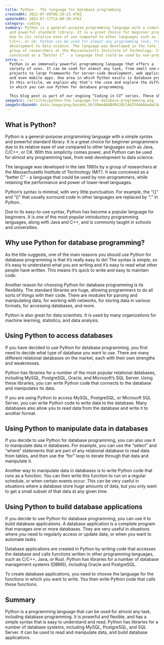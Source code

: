 ```yaml
---
title: Python - The language for database programming
createdAt: 2022-07-09T06:20:23.478Z
updatedAt: 2022-07-17T15:00:30.476Z
category: coding
summary: Python is a general-purpose programming language with a simple syntax
  and powerful standard library. It is a great choice for beginner programmers
  due to its relative ease of use compared to other languages such as Java,
  C/C++, or C#. Python can be used for almost any programming task, from web
  development to data science. The language was developed in the late 1980s by a
  group of researchers at the Massachusetts Institute of Technology. It was
  conceived as a “better C” - a language that could be used by non-programmers.
intro: >-
  Python is an immensely powerful programming language that offers a
  variety of uses. It can be used for almost any task, from small one-off
  projects to large frameworks for server-side development, web applications,
  and even mobile apps. One area in which Python excels is database programming.
  In this article, we explain why that’s the case and explore the different ways
  in which you can use Python for database programming. 

  This blog post is part of our ongoing “Coding in CV” series. These shorter articles cover individual technical skills you may want to include in your resume or CV as a programmer or software developer - or indeed as anything with a computer in it! We look at everything from Java to cryptography and beyond.
imageSrc: /articles/python-the-language-for-database-programming.png
imageSrcBase64: data:image/png;base64,UklGRmoAAABXRUJQVlA4IF4AAAAwAwCdASoKAAoAAUAmJbACdLoB+AH4gTADBAPX/A8/AZ8AAP70AQB1Ad37Bcw4mxmqnQOBM9jGrkkYx2ookCUjnHKW/9yKTsqK+aNqj0h/t//+SuU1lRnmMU+1oAAA
---
```


## What is Python?

Python is a general-purpose programming language with a simple syntax and powerful standard library. It is a great choice for beginner programmers due to its relative ease of use compared to other languages such as Java, C/C++, or C#. With this simplicity comes power, and Python can be used for almost any programming task, from web development to data science.

The language was developed in the late 1980s by a group of researchers at the Massachusetts Institute of Technology (MIT). It was conceived as a “better C” - a language that could be used by non-programmers, while retaining the performance and power of lower-level languages.

Python’s syntax is minimal, with very little punctuation. For example, the “{}” and “()” that usually surround code in other languages are replaced by “:” in Python.

Due to its easy-to-use syntax, Python has become a popular language for beginners. It is one of the most popular introductory programming languages, along with Java and C++, and is commonly taught in schools and universities.

## Why use Python for database programming?

As the title suggests, one of the main reasons you should use Python for database programming is that it’s really easy to do! The syntax is simple, so it’s easy to understand what you are writing and it’s easy to read what other people have written. This means it’s quick to write and easy to maintain code. 

Another reason for choosing Python for database programming is its flexibility. The standard libraries are huge, allowing programmers to do all sorts of things with their code. There are modules for parsing and manipulating data, for working with networks, for storing data in various formats, for accessing databases, and more.

Python is also great for data scientists. It is used by many organizations for machine learning, statistics, and data analysis.

## Using Python to access databases

If you have decided to use Python for database programming, you first need to decide what type of database you want to use. There are many different relational databases on the market, each with their own strengths and weaknesses.

Python has libraries for a number of the most popular relational databases, including MySQL, PostgreSQL, Oracle, and Microsoft’s SQL Server. Using these libraries, you can write Python code that connects to the database and manipulates its data. 

If you are using Python to access MySQL, PostgreSQL, or Microsoft SQL Server, you can write Python code to write data to the database. Many databases also allow you to read data from the database and write it to another format.

## Using Python to manipulate data in databases

If you decide to use Python for database programming, you can also use it to manipulate data in databases. For example, you can use the “select” and “where” statements that are part of any relational database to read data from tables, and then use the “for” loop to iterate through that data and manipulate it. 

Another way to manipulate data in databases is to write Python code that runs as a function. You can then write this function to run on a regular schedule, or when certain events occur. This can be very useful in situations where a database store huge amounts of data, but you only want to get a small subset of that data at any given time.

## Using Python to build database applications

If you decide to use Python for database programming, you can use it to build database applications. A database application is a complete program that manages one or more databases. They are very useful in situations where you need to regularly access or update data, or when you want to automate tasks.

Database applications are created in Python by writing code that accesses the database and calls functions written in other programming languages, such as C/C++, Java, or Rust. Python has libraries for a number of database management systems (DBMS), including Oracle and PostgreSQL.

To create database applications, you need to choose the language for the functions in which you want to write. You then write Python code that calls these functions.

## Summary

Python is a programming language that can be used for almost any task, including database programming. It is powerful and flexible, and has a simple syntax that is easy to understand and read. Python has libraries for a number of database systems, including MySQL, PostgreSQL, and SQL Server. It can be used to read and manipulate data, and build database applications.
